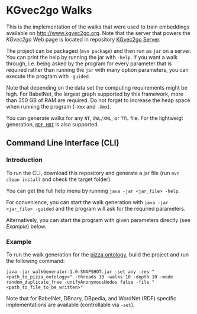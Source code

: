 # KGvec2go Walks
This is the implementation of the walks that were used to train embeddings available on 
<a href="http://www.kgvec2go.org">http://www.kgvec2go.org</a>.
Note that the server that powers the *KGvec2go* Web page is located in repository 
<a href="https://github.com/janothan/kgvec2go-server/">KGvec2go Server</a>. 

The project can be packaged (`mvn package`) and then run as `jar` on a server. You can print the help by running 
the jar with `-help`. If you want a walk through, i.e. being asked by the program for every parameter that is required
rather than running the `jar` with many option parameters, you can execute the program with `-guided`.

Note that depending on the data set the 
computing requirements might be high. For BabelNet, the largest graph supported by this framework, more than 350 GB of 
RAM are required. Do not forget to increase the heap space when running the program (`-Xmx` and `-Xmx`).

You can generate walks for any `NT`, `OWL/XML`, or `TTL` file.
For the lightweigt generation, [`RDF HDT`](http://www.rdfhdt.org/) is also supported.

## Command Line Interface (CLI)

### Introduction
To run the CLI, download this repository and generate a jar file (run `mvn clean install` 
and check the target folder).

You can get the full help menu by running `java -jar <jar_file> -help`.

For convenience, you can start the walk generation with `java -jar <jar_file> -guided` 
and the program will ask for the required parameters.

Alternatively, you can start the program with given parameters directly (see *Example*) 
below.

### Example
To run the walk generation for the <a href="https://protege.stanford.edu/ontologies/pizza/pizza.owl">pizza ontology</a>, 
build the project and run the following command: 

```
java -jar walkGenerator-1.0-SNAPSHOT.jar -set any -res "<path_to_pizza_ontology>" -threads 10 -walks 10 -depth 10 -mode random_duplicate_free -unifyAnonymousNodes false -file "<path_to_file_to_be_written>"
```

Note that for BabelNet, DBnary, DBpedia, and WordNet (RDF) specific implementations are available (controllable via `-set`).
